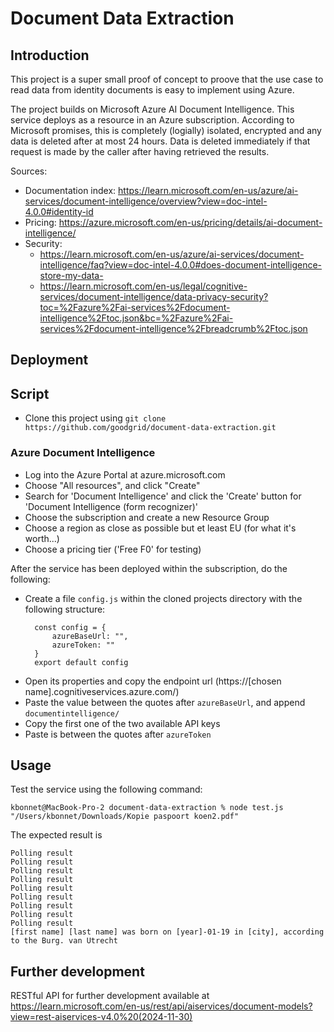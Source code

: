 # Document Data Extraction

## Introduction
This project is a super small proof of concept to proove that the use case to read data from identity documents is easy to implement using Azure. 

The project builds on Microsoft Azure AI Document Intelligence. This service deploys as a resource in an Azure subscription. According to Microsoft promises, this is completely (logially) isolated, encrypted and any data is deleted after at most 24 hours. Data is deleted immediately if that request is made by the caller after having retrieved the results.

Sources:
- Documentation index: https://learn.microsoft.com/en-us/azure/ai-services/document-intelligence/overview?view=doc-intel-4.0.0#identity-id
- Pricing: https://azure.microsoft.com/en-us/pricing/details/ai-document-intelligence/
- Security: 
  - https://learn.microsoft.com/en-us/azure/ai-services/document-intelligence/faq?view=doc-intel-4.0.0#does-document-intelligence-store-my-data-
  - https://learn.microsoft.com/en-us/legal/cognitive-services/document-intelligence/data-privacy-security?toc=%2Fazure%2Fai-services%2Fdocument-intelligence%2Ftoc.json&bc=%2Fazure%2Fai-services%2Fdocument-intelligence%2Fbreadcrumb%2Ftoc.json


## Deployment

## Script

- Clone this project using `git clone https://github.com/goodgrid/document-data-extraction.git`

### Azure Document Intelligence

- Log into the Azure Portal at azure.microsoft.com
- Choose "All resources", and click "Create"
- Search for 'Document Intelligence' and click the 'Create' button for 'Document Intelligence (form recognizer)'
- Choose the subscription and create a new Resource Group
- Choose a region as close as possible but et least EU (for what it's worth...)
- Choose a pricing tier ('Free F0' for testing)

After the service has been deployed within the subscription, do the following:

- Create a file `config.js` within the cloned projects directory with the following structure:
  ```
    const config = {
        azureBaseUrl: "",
        azureToken: ""
    }
    export default config
  ```
- Open its properties and copy the endpoint url (https://[chosen name].cognitiveservices.azure.com/)
- Paste the value between the quotes after `azureBaseUrl`, and append `documentintelligence/` 
- Copy the first one of the two available API keys 
- Paste is between the quotes after `azureToken`

## Usage

Test the service using the following command:
```
kbonnet@MacBook-Pro-2 document-data-extraction % node test.js "/Users/kbonnet/Downloads/Kopie paspoort koen2.pdf"
```

The expected result is

```
Polling result
Polling result
Polling result
Polling result
Polling result
Polling result
Polling result
Polling result
Polling result
[first name] [last name] was born on [year]-01-19 in [city], according to the Burg. van Utrecht
```

## Further development

RESTful API for further development available at https://learn.microsoft.com/en-us/rest/api/aiservices/document-models?view=rest-aiservices-v4.0%20(2024-11-30)